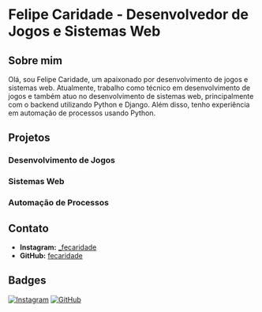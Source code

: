 # Felipe Caridade - Desenvolvedor de Jogos e Sistemas Web

## Sobre mim
Olá, sou Felipe Caridade, um apaixonado por desenvolvimento de jogos e sistemas web. Atualmente, trabalho como técnico em desenvolvimento de jogos e também atuo no desenvolvimento de sistemas web, principalmente com o backend utilizando Python e Django. Além disso, tenho experiência em automação de processos usando Python.

## Projetos

### Desenvolvimento de Jogos


### Sistemas Web


### Automação de Processos


## Contato
- **Instagram:** [_fecaridade](https://www.instagram.com/_fecaridade/)
- **GitHub:** [fecaridade](https://github.com/fecaridade)

## Badges
[![Instagram](https://img.shields.io/badge/Instagram-_-brightgreen?style=flat&logo=instagram)](https://www.instagram.com/_fecaridade/)
[![GitHub](https://img.shields.io/badge/GitHub-fecaridade-brightgreen?style=flat&logo=github)](https://github.com/fecaridade)

